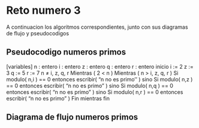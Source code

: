 Reto numero 3
=============

A continuacion los algoritmos correspondientes, junto con sus diagramas de flujo y pseudocodigos

Pseudocodigo numeros primos
-------------

 [variables]
   n : entero
     i : entero
     z : entero
     q : entero
     r : entero
     inicio
	i := 2
	z := 3
        q := 5
        r := 7
        n ≠ i, z, q, r
        Mientras ( 2 < n )
        Mientras ( n > i, z, q, r )
          Si modulo( n,i ) == 0 entonces
	    escribir( “n no es primo’’ )
          sino
	  Si modulo( n,z ) == 0 entonces
	    escribir( “n no es primo” )
          sino
          Si modulo( n,q ) == 0 entonces
	    escribir( “n no es primo” )
	  sino
          Si modulo( n,r ) == 0 entonces
	    escribir( “n no es primo” )
	Fin mientras
       fin
       
Diagrama  de flujo numeros primos
-------------
